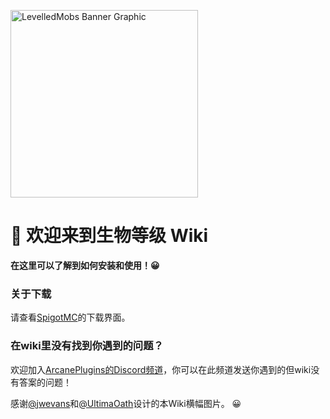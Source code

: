 <img src="https://i.ibb.co/ySgMPd0/Levelled-Mobs-Banner-v2-0.png" alt="LevelledMobs Banner Graphic" height="300px"></img>

# 📜 欢迎来到生物等级 Wiki

**在这里可以了解到如何安装和使用！😀**

### 关于下载

请查看[SpigotMC](https://spigotmc.org/resources/levelledmobs.74304/)的下载界面。

### 在wiki里没有找到你遇到的问题？

欢迎加入[ArcanePlugins的Discord频道](https://discord.io/arcaneplugins)，你可以在此频道发送你遇到的但wiki没有答案的问题！

感谢[@jwevans](https://github.com/jwevans1989)和[@UltimaOath](https://github.com/UltimaOath)设计的本Wiki横幅图片。 😀